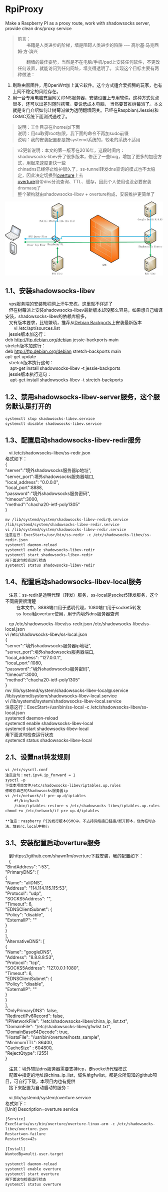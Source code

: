 ﻿# RpiProxy
Make a Raspberry PI as a proxy route, work with shadowsocks server, provide clean dns/proxy service
> 前言：  
> 　　书籍是人类进步的阶梯，墙是阻碍人类进步的陷阱   --- 高尔基·马克西姆·方·滨兴
>  
> 　　翻墙的最佳姿势，当然是不在电脑/手机/pad上安装任何软件，不更改任何设置，就能访问到任何网址，墙变得透明了。
> 实现这个目标主要有两种做法：  
1. 刷路由器固件，用OpenWrt加上其它软件。这个方式适合爱折腾的玩家，也有上网不稳定的风险存在。  
2. 用一台专用电脑充当网关/DNS服务器，安装设置上专用软件。这种方式优点很多，还可以出差时随时携带。要说低成本电脑，
当然要首推树莓派了。本文就是专门介绍如何让树莓派做为透明翻墙网关。已经在Raspbian(Jiessie)和OSMC系统下面测试通过了。

> 说明：工作目录在/home/pi下面  
> 说明：用su取得root权限，我下面的命令不再加sudo前缀  
> 说明：我的安装配置都是按systemd系统的，较老的系统不适用  

> v2更新说明：本文的第一版写在2016年，这段时间内：  
  shadowsocks-libev升了很多版本，修正了一些bug，增加了更多的加密方式，用起来速度更快一些  
  chinadns已经停止维护很久了，ss-tunnel转发dns查询的模式也不太稳定，因此决定切换到[overture](https://github.com/shawn1m/overture)上去  
  [overture](https://github.com/shawn1m/overture)自带dns分流查询、TTL、缓存，因此个人使用也没必要安装dnsmasq了  
  整个架构就由shadowsocks-libev + overture构成，安装维护更简单了  

![系统架构图](systems.jpg "系统架构图")

## 1.1、安装shadowsocks-libev
    vps服务端的安装教程网上汗牛充栋，这里就不详述了  
    但在树莓派上安装shadowsocks-libev最新版本却没那么容易，如果想自己编译安装，shadowsocks-libev的依赖库极多，  
    又有版本要求，比较繁琐，推荐从[Debian Backports](https://backports.debian.org/Instructions/)上安装最新版本  
    
    vi /etc/apt/sources.list  
    jessie版本加这行：  
         deb http://ftp.debian.org/debian jessie-backports main  
    stretch版本加这行：  
         deb http://ftp.debian.org/debian stretch-backports main  
    apt-get update  
    stretch版本执行这句：  
         apt-get install shadowsocks-libev -t jessie-backports  
    jessie版本执行这句：  
         apt-get install shadowsocks-libev -t stretch-backports  
    
## 1.2、禁用shadowsocks-libev-server服务，这个服务默认是打开的

    systemctl stop shadowsocks-libev.service
    systemctl disable shadowsocks-libev.service

## 1.3、配置启动shadowsocks-libev-redir服务

    vi /etc/shadowsocks-libev/ss-redir.json  
    格式如下：  
    {  
        "server":"境外shadowsocks服务器ip地址",  
        "server_port":境外shadowsocks服务器端口,  
        "local_address": "0.0.0.0",  
        "local_port":8888,  
        "password":"境外shadowsocks服务密码",  
        "timeout":3000,  
        "method":"chacha20-ietf-poly1305"  
    }  

    mv /lib/systemd/system/shadowsocks-libev-redir@.service /lib/systemd/system/shadowsocks-libev-redir.service  
    vi /lib/systemd/system/shadowsocks-libev-redir.service  
    注意这行：ExecStart=/usr/bin/ss-redir -c /etc/shadowsocks-libev/ss-redir.json  
    systemctl daemon-reload  
    systemctl enable shadowsocks-libev-redir  
    systemctl start shadowsocks-libev-redir  
    用下面这句检查运行状态  
    systemctl status shadowsocks-libev-redir  

## 1.4、配置启动shadowsocks-libev-local服务  

    注意：ss-redir是透明代理（转发）服务，ss-local是socket5转发服务，这个不同需要很清楚  
          在本文中，8888端口用于透明代理，1080端口用于socket5转发  
          ss-local给overture使用，用于向境外dns服务器查询  
          
    cp /etc/shadowsocks-libev/ss-redir.json /etc/shadowsocks-libev/ss-local.json  
    vi /etc/shadowsocks-libev/ss-local.json  
    {  
        "server":"境外shadowsocks服务器ip地址",  
        "server_port":境外shadowsocks服务器端口,  
        "local_address": "127.0.0.1",  
        "local_port":1080,  
        "password":"境外shadowsocks服务密码",  
        "timeout":3000,  
        "method":"chacha20-ietf-poly1305"  
    }  
    mv /lib/systemd/system/shadowsocks-libev-local@.service /lib/systemd/system/shadowsocks-libev-local.service  
    vi /lib/systemd/system/shadowsocks-libev-local.service  
    注意这行：ExecStart=/usr/bin/ss-local -c /etc/shadowsocks-libev/ss-local.json  
    systemctl daemon-reload  
    systemctl enable shadowsocks-libev-local  
    systemctl start shadowsocks-libev-local  
    用下面这句检查运行状态  
    systemctl status shadowsocks-libev-local  

## 2.1、设置nat转发规则

    vi /etc/sysctl.conf
    注意这句：net.ipv4.ip_forward = 1
    sysctl -p
    下载本项目文件/etc/shadowsocks-libev/iptables.up.rules
    修改你自己的Shadowsocks服务器ip
    vi /etc/network/if-pre-up.d/iptables
        #!/bin/bash
        /sbin/iptables-restore < /etc/shadowsocks-libev/iptables.up.rules
    chmod +x /etc/network/if-pre-up.d/iptables

    **注意：raspberry PI的发行版本OSMC中，不支持网络接口链接/断开脚本，做为临时办法，放到rc.local中执行

## 3.1、安装配置启动overture服务
    
    到https://github.com/shawn1m/overture下载安装，我的配置如下：  
    {  
      "BindAddress": ":53",  
      "PrimaryDNS": [  
        {  
        "Name": "aliDNS",  
        "Address": "114.114.115.115:53",  
        "Protocol": "udp",  
        "SOCKS5Address": "",  
        "Timeout": 6,  
        "EDNSClientSubnet": {  
          "Policy": "disable",  
          "ExternalIP": ""  
          }  
        }  
       ],  
      "AlternativeDNS": [  
      {  
        "Name": "googleDNS",  
        "Address": "8.8.8.8:53",  
        "Protocol": "tcp",  
        "SOCKS5Address": "127.0.0.1:1080",  
        "Timeout": 6,  
        "EDNSClientSubnet": {  
          "Policy": "disable",  
          "ExternalIP": ""  
        }  
      }  
    ],  
    "OnlyPrimaryDNS": false,  
    "RedirectIPv6Record": false,  
    "IPNetworkFile": "/etc/shadowsocks-libev/china_ip_list.txt",  
    "DomainFile": "/etc/shadowsocks-libev/gfwlist.txt",  
    "DomainBase64Decode": true,  
    "HostsFile": "/usr/bin/overture/hosts_sample",  
    "MinimumTTL": 86400,  
    "CacheSize" : 604800,  
    "RejectQtype": [255]  
  }  
    
    注意：境外辅助dns服务器需要支持tcp，走socket5代理模式  
    配置中指定的地址段china_ip_list，域名单gfwlist，都是众所周知的github项目，可自行下载，本项目内也有提供  
    接下来配置为自动启动的服务：  
    
    vi /lib/systemd/system/overture.service  
    格式如下：  
    [Unit]
    Description=overture service
    
    [Service]
    ExecStart=/usr/bin/overture/overture-linux-arm -c /etc/shadowsocks-libev/overture.json
    Restart=on-failure
    RestartSec=42s
    
    [Install]
    WantedBy=multi-user.target

    systemctl daemon-reload
    systemctl enable overture
    systemctl start overture
    用下面这句检查运行状态
    systemctl status overture
